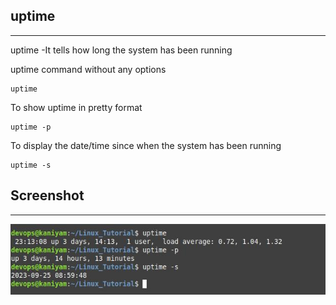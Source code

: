 ## uptime

*********
uptime -It tells how long the system has been running

uptime command without any options

```
uptime
```
To show uptime in pretty format

```
uptime -p
```
To display the date/time since when the system has been
running

```
uptime -s
```
## Screenshot
***************
![uptime](screenshots/uptime.jpg)

